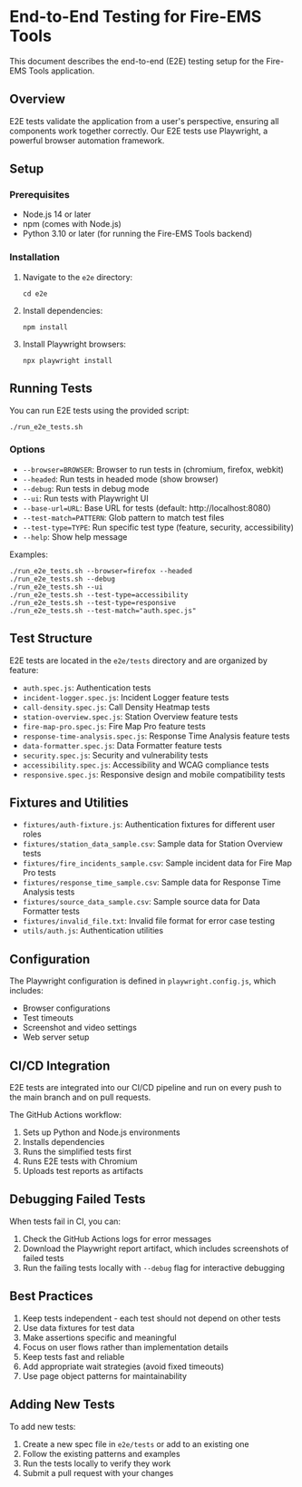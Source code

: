 # End-to-End Testing for Fire-EMS Tools

This document describes the end-to-end (E2E) testing setup for the Fire-EMS Tools application.

## Overview

E2E tests validate the application from a user's perspective, ensuring all components work together correctly. Our E2E tests use Playwright, a powerful browser automation framework.

## Setup

### Prerequisites

- Node.js 14 or later
- npm (comes with Node.js)
- Python 3.10 or later (for running the Fire-EMS Tools backend)

### Installation

1. Navigate to the `e2e` directory:
   ```
   cd e2e
   ```

2. Install dependencies:
   ```
   npm install
   ```

3. Install Playwright browsers:
   ```
   npx playwright install
   ```

## Running Tests

You can run E2E tests using the provided script:

```
./run_e2e_tests.sh
```

### Options

- `--browser=BROWSER`: Browser to run tests in (chromium, firefox, webkit)
- `--headed`: Run tests in headed mode (show browser)
- `--debug`: Run tests in debug mode
- `--ui`: Run tests with Playwright UI
- `--base-url=URL`: Base URL for tests (default: http://localhost:8080)
- `--test-match=PATTERN`: Glob pattern to match test files
- `--test-type=TYPE`: Run specific test type (feature, security, accessibility)
- `--help`: Show help message

Examples:
```
./run_e2e_tests.sh --browser=firefox --headed
./run_e2e_tests.sh --debug
./run_e2e_tests.sh --ui
./run_e2e_tests.sh --test-type=accessibility
./run_e2e_tests.sh --test-type=responsive
./run_e2e_tests.sh --test-match="auth.spec.js"
```

## Test Structure

E2E tests are located in the `e2e/tests` directory and are organized by feature:

- `auth.spec.js`: Authentication tests
- `incident-logger.spec.js`: Incident Logger feature tests
- `call-density.spec.js`: Call Density Heatmap tests
- `station-overview.spec.js`: Station Overview feature tests
- `fire-map-pro.spec.js`: Fire Map Pro feature tests
- `response-time-analysis.spec.js`: Response Time Analysis feature tests
- `data-formatter.spec.js`: Data Formatter feature tests
- `security.spec.js`: Security and vulnerability tests
- `accessibility.spec.js`: Accessibility and WCAG compliance tests
- `responsive.spec.js`: Responsive design and mobile compatibility tests

## Fixtures and Utilities

- `fixtures/auth-fixture.js`: Authentication fixtures for different user roles
- `fixtures/station_data_sample.csv`: Sample data for Station Overview tests
- `fixtures/fire_incidents_sample.csv`: Sample incident data for Fire Map Pro tests
- `fixtures/response_time_sample.csv`: Sample data for Response Time Analysis tests
- `fixtures/source_data_sample.csv`: Sample source data for Data Formatter tests
- `fixtures/invalid_file.txt`: Invalid file format for error case testing
- `utils/auth.js`: Authentication utilities

## Configuration

The Playwright configuration is defined in `playwright.config.js`, which includes:

- Browser configurations
- Test timeouts
- Screenshot and video settings
- Web server setup

## CI/CD Integration

E2E tests are integrated into our CI/CD pipeline and run on every push to the main branch and on pull requests.

The GitHub Actions workflow:

1. Sets up Python and Node.js environments
2. Installs dependencies
3. Runs the simplified tests first
4. Runs E2E tests with Chromium
5. Uploads test reports as artifacts

## Debugging Failed Tests

When tests fail in CI, you can:

1. Check the GitHub Actions logs for error messages
2. Download the Playwright report artifact, which includes screenshots of failed tests
3. Run the failing tests locally with `--debug` flag for interactive debugging

## Best Practices

1. Keep tests independent - each test should not depend on other tests
2. Use data fixtures for test data
3. Make assertions specific and meaningful
4. Focus on user flows rather than implementation details
5. Keep tests fast and reliable
6. Add appropriate wait strategies (avoid fixed timeouts)
7. Use page object patterns for maintainability

## Adding New Tests

To add new tests:

1. Create a new spec file in `e2e/tests` or add to an existing one
2. Follow the existing patterns and examples
3. Run the tests locally to verify they work
4. Submit a pull request with your changes